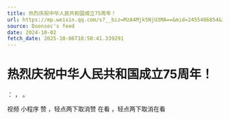 ```yaml
---
title: 热烈庆祝中华人民共和国成立75周年！
url: https://mp.weixin.qq.com/s?__biz=MzA4Mjk5NjU3MA==&mid=2455486854&idx=1&sn=27a7fe16aa8827c42792a015ed84e83c
source: Doonsec's feed
date: 2024-10-02
fetch_date: 2025-10-06T18:50:41.339291
---
```


# 热烈庆祝中华人民共和国成立75周年！

：
，
。

视频
小程序
赞
，轻点两下取消赞
在看
，轻点两下取消在看